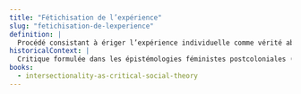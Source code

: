 ```yaml
---
title: "Fétichisation de l’expérience"
slug: "fetichisation-de-lexperience"
definition: |
  Procédé consistant à ériger l’expérience individuelle comme vérité absolue ou savoir auto-suffisant, sans médiation critique ni contextualisation politique.
historicalContext: |
  Critique formulée dans les épistémologies féministes postcoloniales (bell hooks, Chandra Mohanty) pour dénoncer les usages institutionnels dépolitisés de la diversité.
books:
  - intersectionality-as-critical-social-theory
---
```


